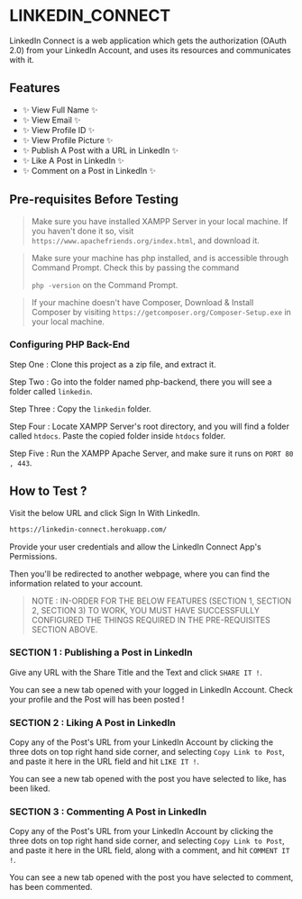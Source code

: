 # LINKEDIN_CONNECT

LinkedIn Connect is a web application which gets the authorization (OAuth 2.0) from your LinkedIn Account, and uses its resources and communicates with it.

## Features

- ✨ View Full Name ✨
- ✨ View Email ✨
- ✨ View Profile ID ✨
- ✨ View Profile Picture ✨
- ✨ Publish A Post with a URL in LinkedIn ✨
- ✨ Like A Post in LinkedIn ✨
- ✨ Comment on a Post in LinkedIn ✨

## Pre-requisites Before Testing

> Make sure you have installed XAMPP Server in your local machine. If you haven't done it so, visit ```https://www.apachefriends.org/index.html```, and download it.

> Make sure your machine has php installed, and is accessible through Command Prompt. Check this by passing the command
> 
> ```php -version``` on the Command Prompt.

> If your machine doesn't have Composer, Download & Install Composer by visiting ```https://getcomposer.org/Composer-Setup.exe``` in your local machine.

### Configuring PHP Back-End

Step One : Clone this project as a zip file, and extract it.

Step Two : Go into the folder named php-backend, there you will see a folder called ```linkedin```.

Step Three : Copy the ```linkedin``` folder.

Step Four : Locate XAMPP Server's root directory, and you will find a folder called ```htdocs```. Paste the copied folder inside ```htdocs``` folder.

Step Five : Run the XAMPP Apache Server, and make sure it runs on ```PORT 80 , 443```.


## How to Test ?

Visit the below URL and click Sign In With LinkedIn.
```sh
https://linkedin-connect.herokuapp.com/
```

Provide your user credentials and allow the LinkedIn Connect App's Permissions.

Then you'll be redirected to another webpage, where you can find the information related to your account.

> NOTE : IN-ORDER FOR THE BELOW FEATURES (SECTION 1, SECTION 2, SECTION 3) TO WORK, YOU MUST HAVE SUCCESSFULLY CONFIGURED THE THINGS REQUIRED IN THE PRE-REQUISITES SECTION ABOVE.

### SECTION 1 : Publishing a Post in LinkedIn

Give any URL with the Share Title and the Text and click ```SHARE IT !```.

You can see a new tab opened with your logged in LinkedIn Account. Check your profile and the Post will has been posted !

### SECTION 2 : Liking A Post in LinkedIn

Copy any of the Post's URL from your LinkedIn Account by clicking the three dots on top right hand side corner, and selecting ```Copy Link to Post```,
and paste it here in the URL field and hit ```LIKE IT !```.

You can see a new tab opened with the post you have selected to like, has been liked.


### SECTION 3 : Commenting A Post in LinkedIn

Copy any of the Post's URL from your LinkedIn Account by clicking the three dots on top right hand side corner, and selecting ```Copy Link to Post```,
and paste it here in the URL field, along with a comment, and hit ```COMMENT IT !```.

You can see a new tab opened with the post you have selected to comment, has been commented.



